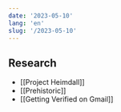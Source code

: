 ```yaml
---
date: '2023-05-10'
lang: 'en'
slug: '/2023-05-10'
---
```


## Research

- [[Project Heimdall]]
- [[Prehistoric]]
- [[Getting Verified on Gmail]]
